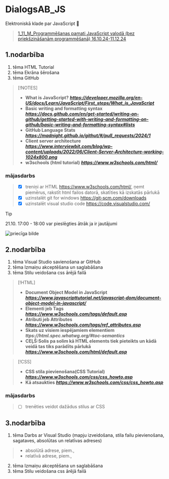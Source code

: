 # DialogsAB_JS
Elektroniskā klade par JavaScript :space_invader:	
> [1_11_M_Programmēšanas pamati JavaScript valodā (bez priekšzināšanām programmēšanā) 16.10.24-11.12.24](https://e-vide.dialogs-ab.lv/course/view.php?id=248)


## 1.nodarbība
1. tēma HTML Tutorial
2. tēma Ekrāna šērošana
3. tēma GitHub

> [!NOTES]
> - **What is JavaScript?** ***https://developer.mozilla.org/en-US/docs/Learn/JavaScript/First_steps/What_is_JavaScript***
> - **Basic writing and formatting syntax**  ***https://docs.github.com/en/get-started/writing-on-github/getting-started-with-writing-and-formatting-on-github/basic-writing-and-formatting-syntax#lists***
> - **GitHub Language Stats**  ***https://madnight.github.io/githut/#/pull_requests/2024/1***
> - **Client server architecture**  ***https://www.interviewbit.com/blog/wp-content/uploads/2022/06/Client-Server-Architecture-working-1024x800.png***
> - **w3schools (html tutorial)**  ***https://www.w3schools.com/html/***

### mājasdarbs
> - [X] treniņi ar HTML https://www.w3schools.com/html/, ņemt piemērus, rakstīt html failos datorā, skatīties kā izskatās pārlukā
> - [X] uzinstalēt git for windows  https://git-scm.com/downloads
> - [X] uzinstalēt visual studio code https://code.visualstudio.com/

>[!TIP]
> 21.10. 17:00 - 18:00 var pieslēgties ātrāk ja ir jautājumi


![priecīga bilde](https://i.pinimg.com/originals/64/45/ee/6445ee2274a782a7c528303e9bd823d7.gif)


## 2.nodarbība
1. tēma Visual Studio savienošana ar GitHub
2. tēma Izmaiņu akceptēšana un saglabāšana
3. tēma Stilu veidošana css ārējā failā

> [!HTML]
> - **Document Object Model in JavaScript** ***https://www.javascripttutorial.net/javascript-dom/document-object-model-in-javascript/***
> - **Elementi jeb Tags** ***https://www.w3schools.com/tags/default.asp***
> - **Atributi jeb Attributes** ***https://www.w3schools.com/tags/ref_attributes.asp***
> - **Skats uz visiem iespējamiem elementiem** ***ttps://html.spec.whatwg.org/#toc-semantics***
> - **CEĻŠ:Solis pa solim kā HTML elements tiek pieteikts un kādā veidā tas tiks parādīts pārlukā** ***https://www.w3schools.com/html/default.asp***

> [!CSS]
> - **CSS stila pievienošana(CSS Tutorial)** ***https://www.w3schools.com/css/css_howto.asp***
> - **Kā atsaukties** ***https://www.w3schools.com/css/css_howto.asp***

### mājasdarbs
> - [ ] trenēties veidot dažādus stilus ar CSS


## 3.nodarbība
1. tēma Darbs ar Visual Studio (mapju izveidošana, stila failu pievienošana, sagataves, absolūtas un relatīvas adreses)
 > - absolūtā adrese, piem., <link rel="stylesheet" href="/Users/elizabeth/Desktop/JavaScript/DialogsAB_JS/Class3/styles_css/mystyle.css">
 > - relatīvā adrese, piem., <link rel="stylesheet" href="./styles_css/mystyle.css">
2. tēma Izmaiņu akceptēšana un saglabāšana
3. tēma Stilu veidošana css ārējā failā